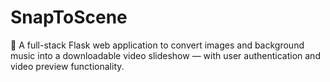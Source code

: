 # SnapToScene
🎥 A full-stack Flask web application to convert images and background music into a downloadable video slideshow — with user authentication and video preview functionality.
